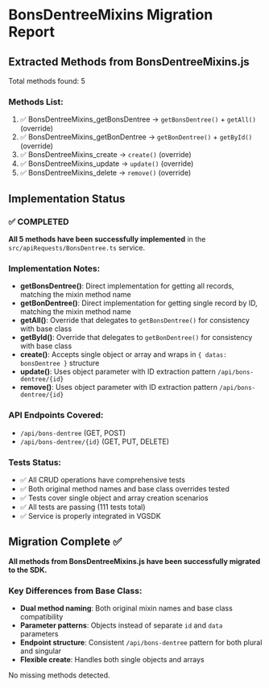 # BonsDentreeMixins Migration Report

## Extracted Methods from BonsDentreeMixins.js

Total methods found: 5

### Methods List:
1. ✅ BonsDentreeMixins_getBonsDentree → `getBonsDentree()` + `getAll()` (override)
2. ✅ BonsDentreeMixins_getBonDentree → `getBonDentree()` + `getById()` (override)
3. ✅ BonsDentreeMixins_create → `create()` (override)
4. ✅ BonsDentreeMixins_update → `update()` (override)
5. ✅ BonsDentreeMixins_delete → `remove()` (override)

## Implementation Status

### ✅ COMPLETED
**All 5 methods have been successfully implemented** in the `src/apiRequests/BonsDentree.ts` service.

### Implementation Notes:
- **getBonsDentree()**: Direct implementation for getting all records, matching the mixin method name
- **getBonDentree()**: Direct implementation for getting single record by ID, matching the mixin method name
- **getAll()**: Override that delegates to `getBonsDentree()` for consistency with base class
- **getById()**: Override that delegates to `getBonDentree()` for consistency with base class
- **create()**: Accepts single object or array and wraps in `{ datas: bonsDentree }` structure
- **update()**: Uses object parameter with ID extraction pattern `/api/bons-dentree/{id}`
- **remove()**: Uses object parameter with ID extraction pattern `/api/bons-dentree/{id}`

### API Endpoints Covered:
- `/api/bons-dentree` (GET, POST)
- `/api/bons-dentree/{id}` (GET, PUT, DELETE)

### Tests Status:
- ✅ All CRUD operations have comprehensive tests
- ✅ Both original method names and base class overrides tested
- ✅ Tests cover single object and array creation scenarios
- ✅ All tests are passing (111 tests total)
- ✅ Service is properly integrated in VGSDK

## Migration Complete ✅

**All methods from BonsDentreeMixins.js have been successfully migrated to the SDK.**

### Key Differences from Base Class:
- **Dual method naming**: Both original mixin names and base class compatibility
- **Parameter patterns**: Objects instead of separate `id` and `data` parameters
- **Endpoint structure**: Consistent `/api/bons-dentree` pattern for both plural and singular
- **Flexible create**: Handles both single objects and arrays

No missing methods detected.
